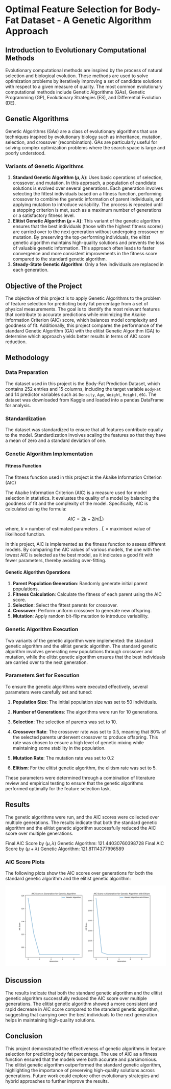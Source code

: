 # Optimal Feature Selection for Body-Fat Dataset - A Genetic Algorithm Approach

## Introduction to Evolutionary Computational Methods

Evolutionary computational methods are inspired by the process of natural selection and biological evolution. These methods are used to solve optimization problems by iteratively improving a set of candidate solutions with respect to a given measure of quality. The most common evolutionary computational methods include Genetic Algorithms (GAs), Genetic Programming (GP), Evolutionary Strategies (ES), and Differential Evolution (DE).

## Genetic Algorithms

Genetic Algorithms (GAs) are a class of evolutionary algorithms that use techniques inspired by evolutionary biology such as inheritance, mutation, selection, and crossover (recombination). GAs are particularly useful for solving complex optimization problems where the search space is large and poorly understood.

### Variants of Genetic Algorithms

1. **Standard Genetic Algorithm $(\mu , \lambda)$**: Uses basic operations of selection, crossover, and mutation. In this approach, a population of candidate solutions is evolved over several generations. Each generation involves selecting the fittest individuals based on a fitness function, performing crossover to combine the genetic information of parent individuals, and applying mutation to introduce variability. The process is repeated until a stopping criterion is met, such as a maximum number of generations or a satisfactory fitness level.
2. **Elitist Genetic Algorithm $(\mu + \lambda)$**: This variant of the genetic algorithm ensures that the best individuals (those with the highest fitness scores) are carried over to the next generation without undergoing crossover or mutation. By preserving the top-performing individuals, the elitist genetic algorithm maintains high-quality solutions and prevents the loss of valuable genetic information. This approach often leads to faster convergence and more consistent improvements in the fitness score compared to the standard genetic algorithm.
3. **Steady-State Genetic Algorithm**: Only a few individuals are replaced in each generation.

## Objective of the Project

The objective of this project is to apply Genetic Algorithms to the problem of feature selection for predicting body fat percentage from a set of physical measurements. The goal is to identify the most relevant features that contribute to accurate predictions while minimizing the Akaike Information Criterion (AIC) score, which balances model complexity and goodness of fit. Additionally, this project compares the performance of the standard Genetic Algorithm (GA) with the elitist Genetic Algorithm (GA) to determine which approach yields better results in terms of AIC score reduction.

## Methodology

### Data Preparation

The dataset used in this project is the Body-Fat Prediction Dataset, which contains 252 entries and 15 columns, including the target variable `BodyFat` and 14 predictor variables such as `Density`, `Age`, `Weight`, `Height`, etc. The dataset was downloaded from Kaggle and loaded into a pandas DataFrame for analysis.

### Standardization

The dataset was standardized to ensure that all features contribute equally to the model. Standardization involves scaling the features so that they have a mean of zero and a standard deviation of one.

### Genetic Algorithm Implementation

#### Fitness Function

The fitness function used in this project is the Akaike Information Criterion (AIC)

The Akaike Information Criterion (AIC) is a measure used for model selection in statistics. It evaluates the quality of a model by balancing the goodness of fit and the complexity of the model. Specifically, AIC is calculated using the formula: 

$$AIC = 2k - 2ln(\hat{L})$$

where, $k$ = number of estimated parameters .
      $\hat{L}$ = maximised value of likelihood function.

In this project, AIC is implemented as the fitness function to assess different models. By comparing the AIC values of various models, the one with the lowest AIC is selected as the best model, as it indicates a good fit with fewer parameters, thereby avoiding over-fitting.


#### Genetic Algorithm Operations

1. **Parent Population Generation**: Randomly generate initial parent populations.
2. **Fitness Calculation**: Calculate the fitness of each parent using the AIC score.
3. **Selection**: Select the fittest parents for crossover.
4. **Crossover**: Perform uniform crossover to generate new offspring.
5. **Mutation**: Apply random bit-flip mutation to introduce variability.

### Genetic Algorithm Execution

Two variants of the genetic algorithm were implemented: the standard genetic algorithm and the elitist genetic algorithm. The standard genetic algorithm involves generating new populations through crossover and mutation, while the elitist genetic algorithm ensures that the best individuals are carried over to the next generation.

### Parameters Set for Execution

To ensure the genetic algorithms were executed effectively, several parameters were carefully set and tuned:

1. **Population Size**: The initial population size was set to 50 individuals.

2. **Number of Generations**: The algorithms were run for 10 generations.

3. **Selection**: The selection of parents was set to 10.

3. **Crossover Rate**: The crossover rate was set to 0.5, meaning that 80% of the selected parents underwent crossover to produce offspring. This rate was chosen to ensure a high level of genetic mixing while maintaining some stability in the population.

4. **Mutation Rate**: The mutation rate was set to 0.2

5. **Elitism**: For the elitist genetic algorithm, the elitism rate was set to 5.

These parameters were determined through a combination of literature review and empirical testing to ensure that the genetic algorithms performed optimally for the feature selection task.

## Results

The genetic algorithms were run, and the AIC scores were collected over multiple generations. The results indicate that both the standard genetic algorithm and the elitist genetic algorithm successfully reduced the AIC score over multiple generations.

Final AIC Score by $(\mu , \lambda)$ Genetic Algorithm: 121.44030760398728
Final AIC Score by $(\mu + \lambda)$ Genetic Algorithm: 121.81114377996589

### AIC Score Plots

The following plots show the AIC scores over generations for both the standard genetic algorithm and the elitist genetic algorithm:

![AIC Score vs Generation for Elitist and Non-Elitist Genetic Algorithm](genetic_algorithm_with_elitism_aic_scores.png)

## Discussion

The results indicate that both the standard genetic algorithm and the elitist genetic algorithm successfully reduced the AIC score over multiple generations. The elitist genetic algorithm showed a more consistent and rapid decrease in AIC score compared to the standard genetic algorithm, suggesting that carrying over the best individuals to the next generation helps in maintaining high-quality solutions.

## Conclusion

This project demonstrated the effectiveness of genetic algorithms in feature selection for predicting body fat percentage. The use of AIC as a fitness function ensured that the models were both accurate and parsimonious. The elitist genetic algorithm outperformed the standard genetic algorithm, highlighting the importance of preserving high-quality solutions across generations. Future work could explore other evolutionary strategies and hybrid approaches to further improve the results.

